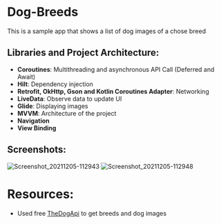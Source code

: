 # Dog-Breeds
This is a sample app that shows a list of dog images of a chose breed

## Libraries and Project Architecture:
- **Coroutines**: Multithreading and asynchronous API Call (Deferred and Await)
- **Hilt**: Dependency injection
- **Retrofit, OkHttp, Gson and Kotlin Coroutines Adapter**: Networking
- **LiveData**: Observe data to update UI
- **Glide**: Displaying images
- **MVVM**: Architecture of the project
- **Navigation**
- **View Binding**

## Screenshots:

![Screenshot_20211205-112943](https://user-images.githubusercontent.com/49963168/144736319-1d1fc694-fac0-4ebb-b272-6a443d061a24.jpg)          ![Screenshot_20211205-112948](https://user-images.githubusercontent.com/49963168/144736322-06595e4d-6de7-4ab7-87ea-10f7208ec5f7.jpg)

# Resources:
- Used free [TheDogApi](https://docs.thedogapi.com) to get breeds and dog images
